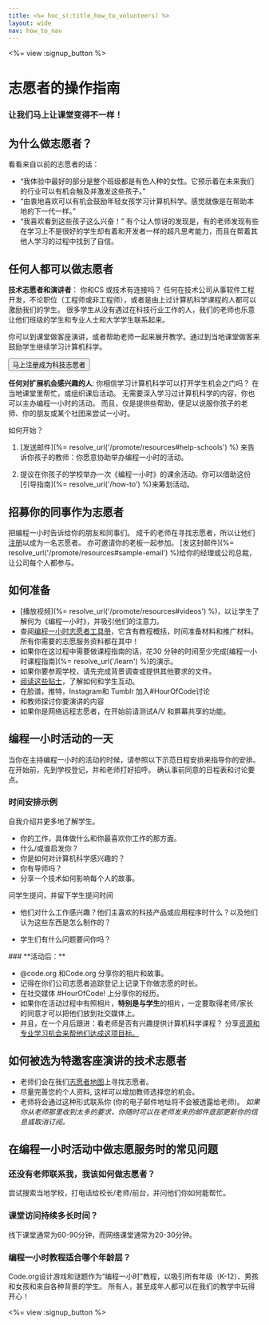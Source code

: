 ```yaml
---
title: <%= hoc_s(:title_how_to_volunteers) %>
layout: wide
nav: how_to_nav
---
```

<%= view :signup_button %>

# 志愿者的操作指南

### 让我们马上让课堂变得不一样！

## 为什么做志愿者？

看看来自以前的志愿者的话：

- “我体验中最好的部分是整个班级都是有色人种的女性。它预示着在未来我们的行业可以有机会触及并激发这些孩子。”
- “由衷地喜欢可以有机会鼓励年轻女孩学习计算机科学。感觉就像是在帮助本地的下一代一样。”
- “我喜欢看到这些孩子这么兴奋！” 有个让人惊讶的发现是，有的老师发现有些在学习上不是很好的学生却有着和开发者一样的超凡思考能力，而且在帮着其他人学习的过程中找到了自信。

## 任何人都可以做志愿者

**技术志愿者和演讲者**： 你和CS 或技术有连接吗？ 任何在技术公司从事软件工程开发，不论职位（工程师或非工程师），或者是由上过计算机科学课程的人都可以激励我们的学生。 很多学生从没有遇过在科技行业工作的人，我们的老师也乐意让他们班级的学生和专业人士和大学学生联系起来。

你可以到课堂做客座演讲，或者帮助老师一起来展开教学。通过到当地课堂做客来鼓励学生继续学习计算机科学。

<button>马上注册成为科技志愿者</button></p> 

**任何对扩展机会感兴趣的人**: 你相信学习计算机科学可以打开学生机会之门吗？ 在当地课堂里帮忙，或组织课后活动。 无需要深入学习过计算机科学的内容，你也可以主办编程一小时的活动。 而且，仅是提供些帮助，便足以说服你孩子的老师、你的朋友或某个社团来尝试一小时。

如何开始？

1. [发送邮件](%= resolve_url('/promote/resources#help-schools') %) 来告诉你孩子的教师：你愿意协助举办编程一小时的活动。

2. 提议在你孩子的学校举办一次《编程一小时》的课余活动。你可以借助这份[引导指南](%= resolve_url('/how-to') %)来筹划活动。

## 招募你的同事作为志愿者

把编程一小时告诉给你的朋友和同事们。 成千的老师在寻找志愿者，所以让他们[注册](https://code.org/volunteer)以成为一名志愿者。 亦可邀请你的老板一起参加。 [发这封邮件](%= resolve_url('/promote/resources#sample-email') %)给你的经理或公司总裁，让公司每个人都参与。

## 如何准备

- [播放视频](%= resolve_url('/promote/resources#videos') %)，以让学生了解何为《编程一小时》，并吸引他们的注意力。
- 查阅[编程一小时志愿者工具册](/files/hoc-volunteer-toolkit.pdf)，它含有教程概括，时间准备材料和推广材料。 所有你需要的志愿服务资料都在其中！
- 如果你在这过程中需要做课程指南的话，花30 分钟的时间至少完成[编程一小时课程指南](%= resolve_url('/learn') %)的演示。
- 如果你要参观学校，请先完成背景调查或提供其他要求的文件。
- [阅读这些贴士](https://code.org/files/CSTT_Volunteers.pdf)，了解如何和学生互动。
- 在脸谱，推特，Instagram和 Tumblr 加入#HourOfCode讨论
- 和教师探讨你要演讲的内容
- 如果你是网络远程志愿者，在开始前请测试A/V 和屏幕共享的功能。

## 编程一小时活动的一天

当你在主持编程一小时的活动的时候，请参照以下示范日程安排来指导你的安排。 在开始前，先到学校登记，并和老师打好招呼。 确认事前同意的日程表和讨论要点。

### **时间安排示例**

自我介绍并更多地了解学生。 </ul>

- 你的工作，具体做什么和你最喜欢你工作的那方面。
- 什么/或谁启发你？
- 你是如何对计算机科学感兴趣的？
- 你有导师吗？
- 分享一个技术如何影响每个人的故事。
  
问学生提问，并留下学生提问时间</br> 

- 他们对什么工作感兴趣？他们主喜欢的科技产品或应用程序时什么？以及他们认为这些东西是怎么制作的？ 
- 学生们有什么问题要问你吗？</ul></td> </tr> 
    </tbody> </table> 
    ### **活动后：**
    
    - @code.org 和Code.org 分享你的相片和故事。
    - 记得在你们公司志愿者追踪登记上记录下你做志愿的时长。
    - 在社交媒体 #HourOfCode! 上分享你的经历。
    - 如果你在活动过程中有照相片，**特别是与学生**的相片，一定要取得老师/家长的同意才可以把他们放到社交媒体上。 
    - 并且，在一个月后跟进：看老师是否有兴趣提供计算机科学课程？ 分享[资源和专业学习机会来帮他们达成这项目标。](https://code.org/yourschool)
    ## 如何被选为特邀客座演讲的技术志愿者
    
    - 老师们会在我们[志愿者地图](https://code.org/volunteer/local)上寻找志愿者。
    - 尽量完善您的个人资料, 这样可以增加教师选择您的机会。
    - 老师将会通过这种形式联系你 (你的电子邮件地址将不会被透露给老师)。 *如果你从老师那里收到太多的要求，你随时可以在老师发来的邮件底部更新你的信息或取消订阅。*
    ## 在编程一小时活动中做志愿服务时的常见问题
    
    ### **还没有老师联系我，我该如何做志愿者？**
    
    尝试搜索当地学校，打电话给校长/老师/前台，并问他们你如何能帮忙。
    
    ### **课堂访问持续多长时间？**
    
    线下课堂通常为60-90分钟，而网络课堂通常为20-30分钟。
    
    ### **编程一小时教程适合哪个年龄层？**
    
    Code.org设计游戏和谜题作为“编程一小时”教程，以吸引所有年级（K-12）、男孩和女孩和来自各种背景的学生。 所有人，甚至成年人都可以在我们的教学中玩得开心！
    
    <%= view :signup_button %>